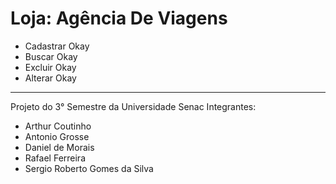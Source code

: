 # Loja: Agência De Viagens
- Cadastrar Okay
- Buscar Okay
- Excluir Okay
- Alterar Okay
--------------------------------------------
Projeto do 3° Semestre da Universidade Senac
Integrantes:
- Arthur Coutinho
- Antonio Grosse
- Daniel de Morais
- Rafael Ferreira
- Sergio Roberto Gomes da Silva

